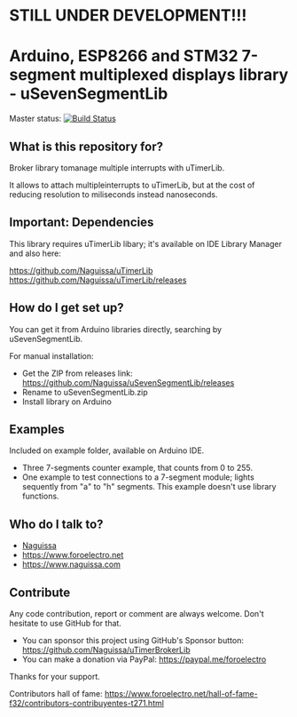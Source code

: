 # STILL UNDER DEVELOPMENT!!!


# Arduino, ESP8266 and STM32 7-segment multiplexed displays library - uSevenSegmentLib #

Master status:   [![Build Status](https://travis-ci.org/Naguissa/uSevenSegmentLib.svg?branch=master)](https://travis-ci.org/Naguissa/uSevenSegmentLib)


## What is this repository for? ##

Broker library tomanage multiple interrupts with uTimerLib.

It allows to attach multipleinterrupts to uTimerLib, but at the cost of reducing resolution to miliseconds instead nanoseconds.

## Important: Dependencies ##

This library requires uTimerLib libary; it's available on IDE Library Manager and also here:

https://github.com/Naguissa/uTimerLib
https://github.com/Naguissa/uTimerLib/releases



## How do I get set up? ##

You can get it from Arduino libraries directly, searching by uSevenSegmentLib.

For manual installation:

 * Get the ZIP from releases link: https://github.com/Naguissa/uSevenSegmentLib/releases
 * Rename to uSevenSegmentLib.zip
 * Install library on Arduino


## Examples ##

Included on example folder, available on Arduino IDE.

 - Three 7-segments counter example, that counts from 0 to 255.
 - One example to test connections to a 7-segment module; lights sequently from "a" to "h" segments. This example doesn't use library functions.


## Who do I talk to? ##

 * [Naguissa](https://github.com/Naguissa)
 * https://www.foroelectro.net
 * https://www.naguissa.com


## Contribute ##

Any code contribution, report or comment are always welcome. Don't hesitate to use GitHub for that.


 * You can sponsor this project using GitHub's Sponsor button: https://github.com/Naguissa/uTimerBrokerLib
 * You can make a donation via PayPal: https://paypal.me/foroelectro


Thanks for your support.


Contributors hall of fame: https://www.foroelectro.net/hall-of-fame-f32/contributors-contribuyentes-t271.html
